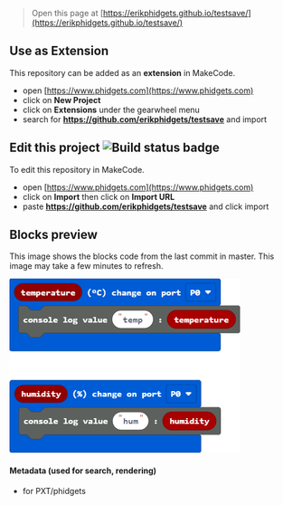  


> Open this page at [https://erikphidgets.github.io/testsave/](https://erikphidgets.github.io/testsave/)

## Use as Extension

This repository can be added as an **extension** in MakeCode.

* open [https://www.phidgets.com](https://www.phidgets.com)
* click on **New Project**
* click on **Extensions** under the gearwheel menu
* search for **https://github.com/erikphidgets/testsave** and import

## Edit this project ![Build status badge](https://github.com/erikphidgets/testsave/workflows/MakeCode/badge.svg)

To edit this repository in MakeCode.

* open [https://www.phidgets.com](https://www.phidgets.com)
* click on **Import** then click on **Import URL**
* paste **https://github.com/erikphidgets/testsave** and click import

## Blocks preview

This image shows the blocks code from the last commit in master.
This image may take a few minutes to refresh.

![A rendered view of the blocks](https://github.com/erikphidgets/testsave/raw/master/.github/makecode/blocks.png)

#### Metadata (used for search, rendering)

* for PXT/phidgets
<script src="https://makecode.com/gh-pages-embed.js"></script><script>makeCodeRender("{{ site.makecode.home_url }}", "{{ site.github.owner_name }}/{{ site.github.repository_name }}");</script>
